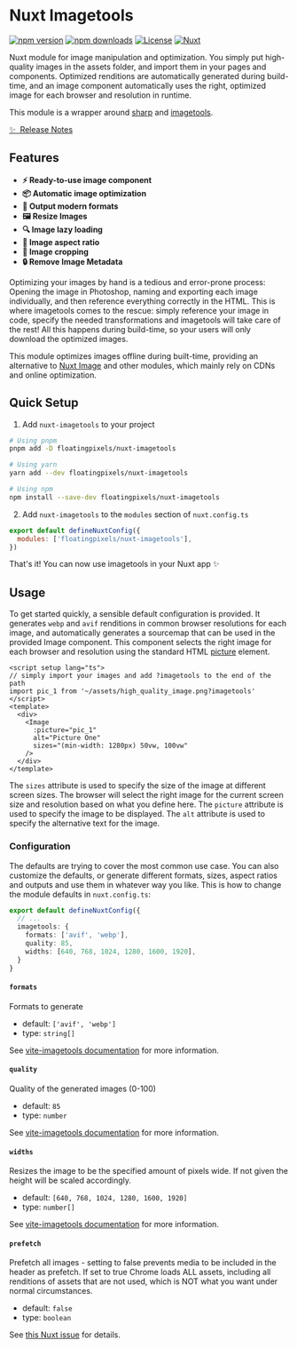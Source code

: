 # Nuxt Imagetools

[![npm version][npm-version-src]][npm-version-href]
[![npm downloads][npm-downloads-src]][npm-downloads-href]
[![License][license-src]][license-href]
[![Nuxt][nuxt-src]][nuxt-href]

Nuxt module for image manipulation and optimization. You simply put high-quality images in the assets folder, and import them in your pages and components. Optimized renditions are automatically generated during build-time, and an image component automatically uses the right, optimized image for each browser and resolution in runtime.

This module is a wrapper around [sharp](https://sharp.pixelplumbing.com/) and [imagetools](https://github.com/JonasKruckenberg/imagetools).

[✨ &nbsp;Release Notes](/CHANGELOG.md)

## Features

- **⚡️ Ready-to-use image component**
- **📦 Automatic image optimization**
- **🚀 Output modern formats**
- **🖼 Resize Images**
- **🔍 Image lazy loading**
- **📏 Image aspect ratio**
- **📐 Image cropping**
- **🔒 Remove Image Metadata**

Optimizing your images by hand is a tedious and error-prone process: Opening the image in Photoshop, naming and exporting each image individually, and then reference everything correctly in the HTML.
This is where imagetools comes to the rescue: simply reference your image in code, specify the needed transformations and imagetools will take care of the rest! All this happens during build-time, so your users will only download the optimized images.

This module optimizes images offline during built-time, providing an alternative to [Nuxt Image](https://image.nuxt.com) and other modules, which mainly rely on CDNs and online optimization.

## Quick Setup

1. Add `nuxt-imagetools` to your project

```bash
# Using pnpm
pnpm add -D floatingpixels/nuxt-imagetools

# Using yarn
yarn add --dev floatingpixels/nuxt-imagetools

# Using npm
npm install --save-dev floatingpixels/nuxt-imagetools
```

2. Add `nuxt-imagetools` to the `modules` section of `nuxt.config.ts`

```js
export default defineNuxtConfig({
  modules: ['floatingpixels/nuxt-imagetools'],
})
```

That's it! You can now use imagetools in your Nuxt app ✨

## Usage

To get started quickly, a sensible default configuration is provided. It generates `webp` and `avif` renditions in common browser resolutions for each image, and automatically generates a sourcemap that can be used in the provided Image component. This component selects the right image for each browser and resolution using the standard HTML [picture](https://developer.mozilla.org/en-US/docs/Web/HTML/Element/picture) element.

```vue
<script setup lang="ts">
// simply import your images and add ?imagetools to the end of the path
import pic_1 from '~/assets/high_quality_image.png?imagetools'
</script>
<template>
  <div>
    <Image
      :picture="pic_1"
      alt="Picture One"
      sizes="(min-width: 1280px) 50vw, 100vw"
    />
  </div>
</template>
```

The `sizes` attribute is used to specify the size of the image at different screen sizes. The browser will select the right image for the current screen size and resolution based on what you define here. The `picture` attribute is used to specify the image to be displayed. The `alt` attribute is used to specify the alternative text for the image.

### Configuration

The defaults are trying to cover the most common use case. You can also customize the defaults, or generate different formats, sizes, aspect ratios and outputs and use them in whatever way you like. This is how to change the module defaults in `nuxt.config.ts`:

```ts [nuxt.config.ts]
export default defineNuxtConfig({
  // ...
  imagetools: {
    formats: ['avif', 'webp'],
    quality: 85,
    widths: [640, 768, 1024, 1280, 1600, 1920],
  }
}
```

#### `formats`

Formats to generate

- default: `['avif', 'webp']`
- type: `string[]`

See [vite-imagetools documentation](https://github.com/JonasKruckenberg/imagetools/blob/main/docs/directives.md#format) for more information.

#### `quality`

Quality of the generated images (0-100)

- default: `85`
- type: `number`

See [vite-imagetools documentation](https://github.com/JonasKruckenberg/imagetools/blob/main/docs/directives.md#quality) for more information.

#### `widths`

Resizes the image to be the specified amount of pixels wide. If not given the height will be scaled accordingly.

- default: `[640, 768, 1024, 1280, 1600, 1920]`
- type: `number[]`

See [vite-imagetools documentation](https://github.com/JonasKruckenberg/imagetools/blob/main/docs/directives.md#width) for more information.

#### `prefetch`

Prefetch all images - setting to false prevents media to be included in the header as prefetch. If set to true Chrome loads ALL assets, including all renditions of assets that are not used, which is NOT what you want under normal circumstances.

- default: `false`
- type: `boolean`

See [this Nuxt issue](https://github.com/nuxt/nuxt/issues/18376#issuecomment-1544311945) for details.

<!-- Badges -->

[npm-version-src]: https://img.shields.io/npm/v/%40floatingpixels%2Fnuxt-imagetools/latest.svg?style=flat&colorA=18181B&colorB=28CF8D
[npm-version-href]: https://npmjs.com/package/%40floatingpixels%2Fnuxt-imagetools
[npm-downloads-src]: https://img.shields.io/npm/dm/%40floatingpixels%2Fnuxt-imagetools.svg?style=flat&colorA=18181B&colorB=28CF8D
[npm-downloads-href]: https://npmjs.com/package/%40floatingpixels%2Fnuxt-imagetools
[license-src]: https://img.shields.io/npm/l/%40floatingpixels%2Fnuxt-imagetools.svg?style=flat&colorA=18181B&colorB=28CF8D
[license-href]: https://npmjs.com/package/%40floatingpixels%2Fnuxt-imagetools
[nuxt-src]: https://img.shields.io/badge/Nuxt-18181B?logo=nuxt.js
[nuxt-href]: https://nuxt.com

 <!-- markdownlint-disable-file MD013 -->
 <!-- markdownlint-disable-file MD033 -->
